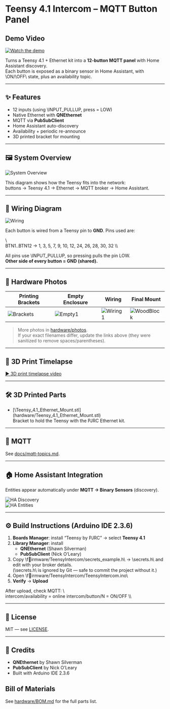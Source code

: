 ﻿# Teensy 4.1 Intercom – MQTT Button Panel

## Demo Video
[![Watch the demo](https://img.youtube.com/vi/SxNvHAskOwU/0.jpg)](https://www.youtube.com/watch?v=SxNvHAskOwU)


Turns a Teensy 4.1 + Ethernet kit into a **12-button MQTT panel** with Home Assistant discovery.  
Each button is exposed as a binary sensor in Home Assistant, with \ON\/\OFF\ state, plus an availability topic.

---

## ✨ Features
- 12 inputs (using \INPUT_PULLUP\, press = LOW)
- Native Ethernet with **QNEthernet**
- MQTT via **PubSubClient**
- Home Assistant auto-discovery
- Availability + periodic re-announce
- 3D printed bracket for mounting

---

## 🖼️ System Overview
![System Overview](hardware/system_overview_diagram.jpg)

This diagram shows how the Teensy fits into the network:  
buttons → Teensy 4.1 → Ethernet → MQTT broker → Home Assistant.

---

## 🔌 Wiring Diagram
![Wiring](hardware/wiring_diagram.jpg)

Each button is wired from a Teensy pin to **GND**. Pins used are:

\\\
BTN1..BTN12 → 1, 3, 5, 7, 9, 10, 12, 24, 26, 28, 30, 32
\\\

All pins use \INPUT_PULLUP\, so pressing pulls the pin LOW.  
**Other side of every button = GND (shared).**

---

## 📸 Hardware Photos

| Printing Brackets | Empty Enclosure | Wiring | Final Mount |
|-------------------|-----------------|--------|-------------|
| ![Brackets](hardware/photos/3d_print_brackets1.jpg) | ![Empty1](hardware/photos/empty1.jpg) | ![Wiring1](hardware/photos/wiring1.jpg) | ![WoodBlock](hardware/photos/3d_print_brackets5.jpg) |

> More photos in [hardware/photos](hardware/photos).  
> If your exact filenames differ, update the links above (they were sanitized to remove spaces/parentheses).

---

## 🎥 3D Print Timelapse
[▶ 3D print timelapse video](hardware/photos/3D_print_timelapse.mp4)

---

## 🛠️ 3D Printed Parts
- [\Teensy_4.1_Ethernet_Mount.stl\](hardware/Teensy_4.1_Ethernet_Mount.stl)  
  Bracket to hold the Teensy with the PJRC Ethernet kit.

---

## 📡 MQTT
See [docs/mqtt-topics.md](docs/mqtt-topics.md).

---

## 🏠 Home Assistant Integration

Entities appear automatically under **MQTT → Binary Sensors** (discovery).  

![HA Discovery](docs/screenshots/ha_discovery.png)  
![HA Entities](docs/screenshots/ha_entities.png)

---

## ⚙️ Build Instructions (Arduino IDE 2.3.6)

1. **Boards Manager**: install “Teensy by PJRC” → select **Teensy 4.1**  
2. **Library Manager**: install  
   - **QNEthernet** (Shawn Silverman)  
   - **PubSubClient** (Nick O’Leary)  
3. Copy \firmware/TeensyIntercom/secrets_example.h\ → \secrets.h\ and edit with your broker details.  
   (\secrets.h\ is ignored by Git — safe to commit the project without it.)  
4. Open \firmware/TeensyIntercom/TeensyIntercom.ino\  
5. **Verify** → **Upload**

After upload, check MQTT:
\\\
intercom/availability = online
intercom/button/N = ON/OFF
\\\

---

## 📜 License
MIT — see [LICENSE](LICENSE).

---

## 🙏 Credits
- **QNEthernet** by Shawn Silverman  
- **PubSubClient** by Nick O’Leary  
- Built with Arduino IDE 2.3.6

## Bill of Materials
See [hardware/BOM.md](hardware/BOM.md) for the full parts list.


